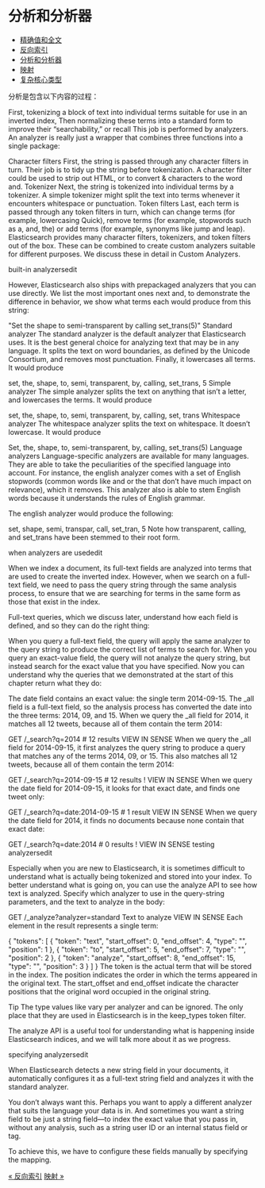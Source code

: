 分析和分析器
================


* [精确值和全文](exact-values-versus-full-text.md)
* [反向索引](inverted-index.md)
* [分析和分析器](analysis-and-analyzers.md)
* [映射](mapping.md)
* [复杂核心类型](complex-core-field-types.md)

分析是包含以下内容的过程：

First, tokenizing a block of text into individual terms suitable for use in an inverted index,
Then normalizing these terms into a standard form to improve their “searchability,” or recall
This job is performed by analyzers. An analyzer is really just a wrapper that combines three functions into a single package:

Character filters
First, the string is passed through any character filters in turn. Their job is to tidy up the string before tokenization. A character filter could be used to strip out HTML, or to convert & characters to the word and.
Tokenizer
Next, the string is tokenized into individual terms by a tokenizer. A simple tokenizer might split the text into terms whenever it encounters whitespace or punctuation.
Token filters
Last, each term is passed through any token filters in turn, which can change terms (for example, lowercasing Quick), remove terms (for example, stopwords such as a, and, the) or add terms (for example, synonyms like jump and leap).
Elasticsearch provides many character filters, tokenizers, and token filters out of the box. These can be combined to create custom analyzers suitable for different purposes. We discuss these in detail in Custom Analyzers.

built-in analyzersedit

However, Elasticsearch also ships with prepackaged analyzers that you can use directly. We list the most important ones next and, to demonstrate the difference in behavior, we show what terms each would produce from this string:

"Set the shape to semi-transparent by calling set_trans(5)"
Standard analyzer
The standard analyzer is the default analyzer that Elasticsearch uses. It is the best general choice for analyzing text that may be in any language. It splits the text on word boundaries, as defined by the Unicode Consortium, and removes most punctuation. Finally, it lowercases all terms. It would produce

set, the, shape, to, semi, transparent, by, calling, set_trans, 5
Simple analyzer
The simple analyzer splits the text on anything that isn’t a letter, and lowercases the terms. It would produce

set, the, shape, to, semi, transparent, by, calling, set, trans
Whitespace analyzer
The whitespace analyzer splits the text on whitespace. It doesn’t lowercase. It would produce

Set, the, shape, to, semi-transparent, by, calling, set_trans(5)
Language analyzers
Language-specific analyzers are available for many languages. They are able to take the peculiarities of the specified language into account. For instance, the english analyzer comes with a set of English stopwords (common words like and or the that don’t have much impact on relevance), which it removes. This analyzer also is able to stem English words because it understands the rules of English grammar.

The english analyzer would produce the following:

set, shape, semi, transpar, call, set_tran, 5
Note how transparent, calling, and set_trans have been stemmed to their root form.

when analyzers are usededit

When we index a document, its full-text fields are analyzed into terms that are used to create the inverted index. However, when we search on a full-text field, we need to pass the query string through the same analysis process, to ensure that we are searching for terms in the same form as those that exist in the index.

Full-text queries, which we discuss later, understand how each field is defined, and so they can do the right thing:

When you query a full-text field, the query will apply the same analyzer to the query string to produce the correct list of terms to search for.
When you query an exact-value field, the query will not analyze the query string, but instead search for the exact value that you have specified.
Now you can understand why the queries that we demonstrated at the start of this chapter return what they do:

The date field contains an exact value: the single term 2014-09-15.
The _all field is a full-text field, so the analysis process has converted the date into the three terms: 2014, 09, and 15.
When we query the _all field for 2014, it matches all 12 tweets, because all of them contain the term 2014:

GET /_search?q=2014              # 12 results
VIEW IN SENSE
When we query the _all field for 2014-09-15, it first analyzes the query string to produce a query that matches any of the terms 2014, 09, or 15. This also matches all 12 tweets, because all of them contain the term 2014:

GET /_search?q=2014-09-15        # 12 results !
VIEW IN SENSE
When we query the date field for 2014-09-15, it looks for that exact date, and finds one tweet only:

GET /_search?q=date:2014-09-15   # 1  result
VIEW IN SENSE
When we query the date field for 2014, it finds no documents because none contain that exact date:

GET /_search?q=date:2014         # 0  results !
VIEW IN SENSE
testing analyzersedit

Especially when you are new to Elasticsearch, it is sometimes difficult to understand what is actually being tokenized and stored into your index. To better understand what is going on, you can use the analyze API to see how text is analyzed. Specify which analyzer to use in the query-string parameters, and the text to analyze in the body:

GET /_analyze?analyzer=standard
Text to analyze
VIEW IN SENSE
Each element in the result represents a single term:

{
   "tokens": [
      {
         "token":        "text",
         "start_offset": 0,
         "end_offset":   4,
         "type":         "<ALPHANUM>",
         "position":     1
      },
      {
         "token":        "to",
         "start_offset": 5,
         "end_offset":   7,
         "type":         "<ALPHANUM>",
         "position":     2
      },
      {
         "token":        "analyze",
         "start_offset": 8,
         "end_offset":   15,
         "type":         "<ALPHANUM>",
         "position":     3
      }
   ]
}
The token is the actual term that will be stored in the index. The position indicates the order in which the terms appeared in the original text. The start_offset and end_offset indicate the character positions that the original word occupied in the original string.

Tip
The type values like <ALPHANUM> vary per analyzer and can be ignored. The only place that they are used in Elasticsearch is in the keep_types token filter.

The analyze API is a useful tool for understanding what is happening inside Elasticsearch indices, and we will talk more about it as we progress.

specifying analyzersedit

When Elasticsearch detects a new string field in your documents, it automatically configures it as a full-text string field and analyzes it with the standard analyzer.

You don’t always want this. Perhaps you want to apply a different analyzer that suits the language your data is in. And sometimes you want a string field to be just a string field—to index the exact value that you pass in, without any analysis, such as a string user ID or an internal status field or tag.

To achieve this, we have to configure these fields manually by specifying the mapping.

[« 反向索引](inverted-index.md)     [映射  »](mapping.md)
